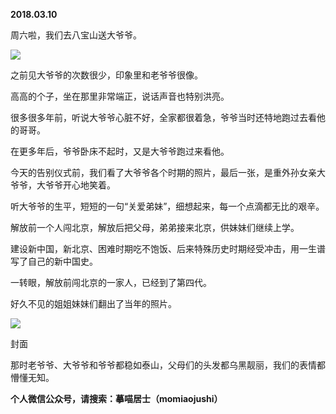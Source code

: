 
          
            
**2018.03.10**

周六啦，我们去八宝山送大爷爷。




![](//upload-images.jianshu.io/upload_images/51001-031b7259b44d9c90.JPG)




之前见大爷爷的次数很少，印象里和老爷爷很像。

高高的个子，坐在那里非常端正，说话声音也特别洪亮。

很多很多年前，听说大爷爷心脏不好，全家都很着急，爷爷当时还特地跑过去看他的哥哥。

在更多年后，爷爷卧床不起时，又是大爷爷跑过来看他。

今天的告别仪式前，我们看了大爷爷各个时期的照片，最后一张，是重外孙女亲大爷爷，大爷爷开心地笑着。

听大爷爷的生平，短短的一句“关爱弟妹”，细想起来，每一个点滴都无比的艰辛。

解放前一个人闯北京，解放后把父母，弟弟接来北京，供妹妹们继续上学。

建设新中国，新北京、困难时期吃不饱饭、后来特殊历史时期经受冲击，用一生谱写了自己的新中国史。

一转眼，解放前闯北京的一家人，已经到了第四代。

好久不见的姐姐妹妹们翻出了当年的照片。




![](//upload-images.jianshu.io/upload_images/51001-c4e03124982410c4.jpg)

封面


那时老爷爷、大爷爷和爷爷都稳如泰山，父母们的头发都乌黑靓丽，我们的表情都懵懂无知。


**个人微信公众号，请搜索：摹喵居士（momiaojushi）**

          
        
